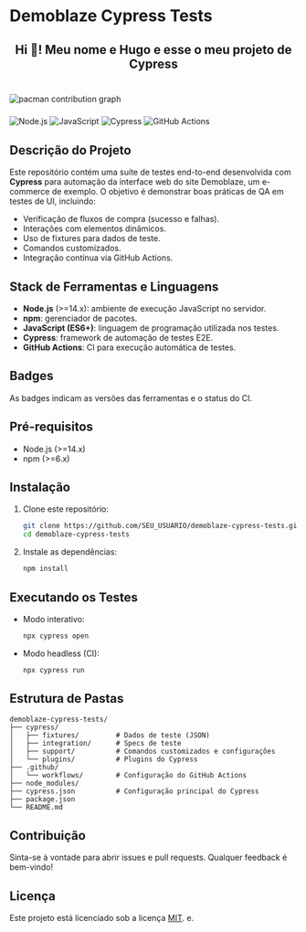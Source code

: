 # Demoblaze Cypress Tests
<h2 align="center">Hi 👋! Meu nome e Hugo e esse o meu projeto de Cypress</h2>

###

<div align="left">
</div>

###

<br clear="both">

<picture>
  <source media="(prefers-color-scheme: dark)" srcset="https://raw.githubusercontent.com/Hugogome2/Hugogome2/Test-Web/edit/main/README.md/output/pacman-contribution-graph-dark.svg">
  <source media="(prefers-color-scheme: light)" srcset="https://raw.githubusercontent.com/Hugogome2/Hugogome2/Test-Web/edit/main/README.md/output/pacman-contribution-graph.svg">
  <img alt="pacman contribution graph" src="https://raw.githubusercontent.com/Hugogome2/Test-Web/edit/main/README.md/output/pacman-contribution-graph.svg">
</picture>

###

![Node.js](https://img.shields.io/badge/Node.js-%3E%3D14.x-43853C) ![JavaScript](https://img.shields.io/badge/JavaScript-ES6-yellow) ![Cypress](https://img.shields.io/badge/Cypress-latest-04D361) ![GitHub Actions](https://img.shields.io/badge/GitHub%20Actions-CI-blue)

## Descrição do Projeto

Este repositório contém uma suíte de testes end-to-end desenvolvida com **Cypress** para automação da interface web do site Demoblaze, um e-commerce de exemplo. O objetivo é demonstrar boas práticas de QA em testes de UI, incluindo:

* Verificação de fluxos de compra (sucesso e falhas).
* Interações com elementos dinâmicos.
* Uso de fixtures para dados de teste.
* Comandos customizados.
* Integração contínua via GitHub Actions.

## Stack de Ferramentas e Linguagens

* **Node.js** (>=14.x): ambiente de execução JavaScript no servidor.
* **npm**: gerenciador de pacotes.
* **JavaScript (ES6+)**: linguagem de programação utilizada nos testes.
* **Cypress**: framework de automação de testes E2E.
* **GitHub Actions**: CI para execução automática de testes.

## Badges

As badges indicam as versões das ferramentas e o status do CI.

## Pré-requisitos

* Node.js (>=14.x)
* npm (>=6.x)

## Instalação

1. Clone este repositório:

   ```bash
   git clone https://github.com/SEU_USUARIO/demoblaze-cypress-tests.git
   cd demoblaze-cypress-tests
   ```
2. Instale as dependências:

   ```bash
   npm install
   ```

## Executando os Testes

* Modo interativo:

  ```bash
  npx cypress open
  ```
* Modo headless (CI):

  ```bash
  npx cypress run
  ```

## Estrutura de Pastas

```text
demoblaze-cypress-tests/
├── cypress/
│   ├── fixtures/         # Dados de teste (JSON)
│   ├── integration/      # Specs de teste
│   ├── support/          # Comandos customizados e configurações
│   └── plugins/          # Plugins do Cypress
├── .github/
│   └── workflows/        # Configuração do GitHub Actions
├── node_modules/
├── cypress.json          # Configuração principal do Cypress
├── package.json
└── README.md
```

## Contribuição

Sinta-se à vontade para abrir issues e pull requests. Qualquer feedback é bem-vindo!

## Licença

Este projeto está licenciado sob a licença [MIT](LICENSE).
e.
